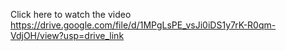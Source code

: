 Click here to watch the video https://drive.google.com/file/d/1MPgLsPE_vsJi0iDS1y7rK-R0qm-VdjOH/view?usp=drive_link
